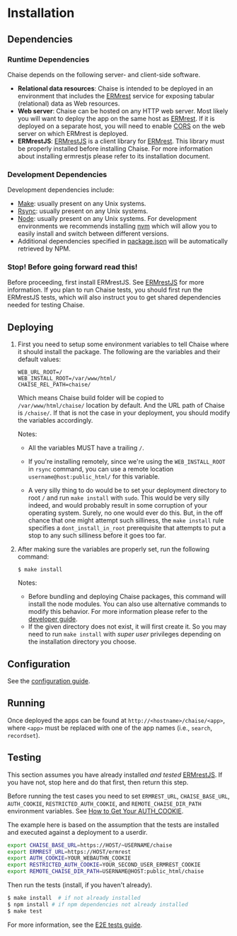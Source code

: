 # Installation

## Dependencies

### Runtime Dependencies

Chaise depends on the following server- and client-side software.

- **Relational data resources**: Chaise is intended to be deployed in an
  environment that includes the [ERMrest] service for exposing tabular (relational) data as Web resources.
- **Web server**: Chaise can be hosted on any HTTP web server. Most likely you
  will want to deploy the app on the same host as [ERMrest]. If it is deployed
  on a separate host, you will need to enable [CORS] on the web server on which
  ERMrest is deployed.
- **ERMrestJS**: [ERMrestJS] is a client library for [ERMrest]. This library must be properly installed before installing Chaise. For more information about installing ermrestjs please refer to its installation document.

[ERMrest]: https://github.com/informatics-isi-edu/ermrest
[ERMrestJS]: https://github.com/informatics-isi-edu/ermrestjs
[CORS]: https://en.wikipedia.org/wiki/Cross-origin_resource_sharing "Cross-origin resource sharing"

### Development Dependencies

Development dependencies include:

* [Make](https://en.wikipedia.org/wiki/Make_%28software%29): usually present on any Unix systems.
* [Rsync](https://en.wikipedia.org/wiki/Rsync): usually present on any Unix systems.
* [Node](https://nodejs.org/): usually present on any Unix systems. For development environments we recommends installing [nvm](https://github.com/nvm-sh/nvm#installing-and-updating) which will allow you to easily install and switch between different versions.
* Additional dependencies specified in [package.json](./package.json) will be automatically retrieved by NPM.

### Stop! Before going forward read this!

Before proceeding, first install ERMrestJS. See [ERMrestJS](https://github.com/informatics-isi-edu/ermrestjs) for more
information. If you plan to run Chaise tests, you should first run the
ERMrestJS tests, which will also instruct you to get shared dependencies needed for testing Chaise.

## Deploying

1. First you need to setup some environment variables to tell Chaise where it should install the package. The following are the variables and their default values:

    ```
    WEB_URL_ROOT=/
    WEB_INSTALL_ROOT=/var/www/html/
    CHAISE_REL_PATH=chaise/
    ```
    Which means Chaise build folder will be copied to `/var/www/html/chaise/` location by default. And the URL path of Chaise is `/chaise/`. If that is not the case in your deployment, you should modify the variables accordingly.

    Notes:
    - All the variables MUST have a trailing `/`.

    - If you're installing remotely, since we're using the `WEB_INSTALL_ROOT` in `rsync` command, you can use a remote location `username@host:public_html/` for this variable.

    - A very silly thing to do would be to set your deployment directory to root `/` and run `make install` with `sudo`. This would be very silly indeed, and would probably result in some corruption of your operating system. Surely, no one would ever do this. But, in the off chance that one might attempt such silliness, the `make install` rule specifies a `dont_install_in_root` prerequisite that attempts to put a stop to any such silliness before it goes too far.

2. After making sure the variables are properly set, run the following command:

    ```
    $ make install
    ```

    Notes:
      - Before bundling and deploying Chaise packages, this command will install the node modules. You can also use alternative commands to modify this behavior. For more information please refer to the [developer guide](../dev-docs/new-dev-guide.md#installation).
      - If the given directory does not exist, it will first create it. So you may need to run `make install` with _super user_ privileges depending on the installation directory you choose.

## Configuration

See the [configuration guide](chaise-config.md).

## Running

Once deployed the apps can be found at `http://<hostname>/chaise/<app>`, where `<app>` must be replaced with one of the app names (i.e., `search`, `recordset`).

<!-- **TODO**: We need to document how to use these apps because without additional details the bare app name without additional parameters is not sufficient. -->

## Testing

This section assumes you have already installed _and tested_ [ERMrestJS](https://github.com/informatics-isi-edu/ermrestjs). If you have not, stop here and do that first, then return this step.

Before running the test cases you need to set `ERMREST_URL`, `CHAISE_BASE_URL`, `AUTH_COOKIE`, `RESTRICTED_AUTH_COOKIE`, and `REMOTE_CHAISE_DIR_PATH` environment variables. See [How to Get Your AUTH_COOKIE](../dev-docs/e2e-test.md#how-to-get-your-auth-cookie).

The example here is based on the assumption that the tests are installed and executed against a deployment to a userdir.

```sh
export CHAISE_BASE_URL=https://HOST/~USERNAME/chaise
export ERMREST_URL=https://HOST/ermrest
export AUTH_COOKIE=YOUR_WEBAUTHN_COOKIE
export RESTRICTED_AUTH_COOKIE=YOUR_SECOND_USER_ERMREST_COOKIE
export REMOTE_CHAISE_DIR_PATH=USERNAME@HOST:public_html/chaise
```

Then run the tests (install, if you haven't already).

```sh
$ make install  # if not already installed
$ npm install # if npm dependencies not already installed
$ make test
```

For more information, see the [E2E tests guide](../dev-docs/e2e-test.md).
